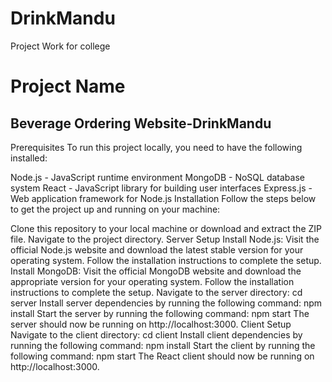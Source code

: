 # DrinkMandu
Project Work for college

<h1>Project Name</h1>
<h2> Beverage Ordering Website-DrinkMandu</h2>

Prerequisites
To run this project locally, you need to have the following installed:

Node.js - JavaScript runtime environment
MongoDB - NoSQL database system
React - JavaScript library for building user interfaces
Express.js - Web application framework for Node.js
Installation
Follow the steps below to get the project up and running on your machine:

Clone this repository to your local machine or download and extract the ZIP file.
Navigate to the project directory.
Server Setup
Install Node.js: Visit the official Node.js website and download the latest stable version for your operating system. Follow the installation instructions to complete the setup.
Install MongoDB: Visit the official MongoDB website and download the appropriate version for your operating system. Follow the installation instructions to complete the setup.
Navigate to the server directory: cd server
Install server dependencies by running the following command: npm install
Start the server by running the following command: npm start
The server should now be running on http://localhost:3000.
Client Setup
Navigate to the client directory: cd client
Install client dependencies by running the following command: npm install
Start the client by running the following command: npm start
The React client should now be running on http://localhost:3000.
